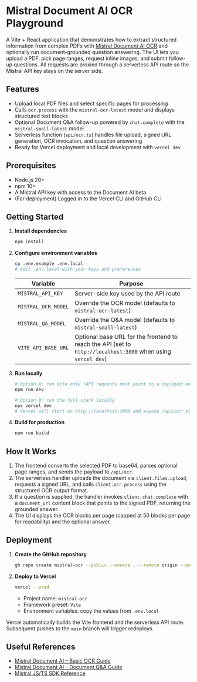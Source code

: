 # Mistral Document AI OCR Playground

A Vite + React application that demonstrates how to extract structured information from complex PDFs with [Mistral Document AI OCR](https://docs.mistral.ai/guides/document_ai/basic_ocr/) and optionally run document-grounded question answering. The UI lets you upload a PDF, pick page ranges, request inline images, and submit follow-up questions. All requests are proxied through a serverless API route so the Mistral API key stays on the server side.

## Features
- Upload local PDF files and select specific pages for processing
- Calls `ocr.process` with the `mistral-ocr-latest` model and displays structured text blocks
- Optional Document Q&A follow-up powered by `chat.complete` with the `mistral-small-latest` model
- Serverless function (`api/ocr.ts`) handles file upload, signed URL generation, OCR invocation, and question answering
- Ready for Vercel deployment and local development with `vercel dev`

## Prerequisites
- Node.js 20+
- npm 10+
- A Mistral API key with access to the Document AI beta
- (For deployment) Logged in to the Vercel CLI and GitHub CLI

## Getting Started

1. **Install dependencies**
   ```bash
   npm install
   ```

2. **Configure environment variables**
   ```bash
   cp .env.example .env.local
   # edit .env.local with your keys and preferences
   ```

   | Variable | Purpose |
   | --- | --- |
   | `MISTRAL_API_KEY` | Server-side key used by the API route |
   | `MISTRAL_OCR_MODEL` | Override the OCR model (defaults to `mistral-ocr-latest`) |
   | `MISTRAL_QA_MODEL` | Override the Q&A model (defaults to `mistral-small-latest`) |
   | `VITE_API_BASE_URL` | Optional base URL for the frontend to reach the API (set to `http://localhost:3000` when using `vercel dev`) |

3. **Run locally**
   ```bash
   # Option A: run Vite only (API requests must point to a deployed endpoint)
   npm run dev

   # Option B: run the full stack locally
   npx vercel dev
   # Vercel will start on http://localhost:3000 and expose /api/ocr alongside the Vite frontend
   ```

4. **Build for production**
   ```bash
   npm run build
   ```

## How It Works
1. The frontend converts the selected PDF to base64, parses optional page ranges, and sends the payload to `/api/ocr`.
2. The serverless handler uploads the document via `client.files.upload`, requests a signed URL, and calls `client.ocr.process` using the structured OCR output format.
3. If a question is supplied, the handler invokes `client.chat.complete` with a `document_url` content block that points to the signed PDF, returning the grounded answer.
4. The UI displays the OCR blocks per page (capped at 50 blocks per page for readability) and the optional answer.

## Deployment
1. **Create the GitHub repository**
   ```bash
   gh repo create mistral-ocr --public --source . --remote origin --push
   ```
2. **Deploy to Vercel**
   ```bash
   vercel --prod
   ```

   - Project name: `mistral-ocr`
   - Framework preset: `Vite`
   - Environment variables: copy the values from `.env.local`

Vercel automatically builds the Vite frontend and the serverless API route. Subsequent pushes to the `main` branch will trigger redeploys.

## Useful References
- [Mistral Document AI – Basic OCR Guide](https://docs.mistral.ai/guides/document_ai/basic_ocr/)
- [Mistral Document AI – Document Q&A Guide](https://docs.mistral.ai/guides/document_ai/document_qa/)
- [Mistral JS/TS SDK Reference](https://docs.mistral.ai/api/)
